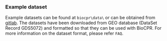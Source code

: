 ### Example dataset

Example datasets can be found at `biocpr\data\` or can be obtained from [gitlab](https://gitlab.utu.fi/biocpr/corplot/tree/master/Data). The datasets have been downloaded from GEO database (DataSet Record GDS5072) and formatted so that they can be used with BioCPR. For more information on the dataset format, please refer `FAQ`.
